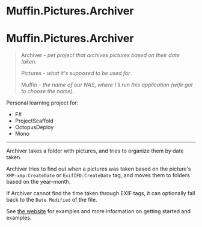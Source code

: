 # Muffin.Pictures.Archiver

Muffin.Pictures.Archiver
======================

> Archiver - *pet project that archives pictures based on their date taken.*
>
> Pictures - *what it's supposed to be used for*.<br />
>
> Muffin - *the name of our NAS, where I'll run this application (wife got to choose the name).*

Personal learning project for:
- F#
- ProjectScaffold
- OctopusDeploy
- Mono
 

---
Archiver takes a folder with pictures, and tries to organize them by date taken.

Archiver tries to find out when a pictures was taken based on the picture's ``XMP-xmp:CreateDate`` or ``ExifIFD:CreateDate`` tag, and moves them to folders based on the year-month.

If Archiver cannot find the time taken through EXIF tags, it can optionally fall back to the ``Date Modified`` of the file.

See [the website](https://koenmetsu.github.io/Muffin.Pictures.Archiver) for examples and more information on getting started and examples.
